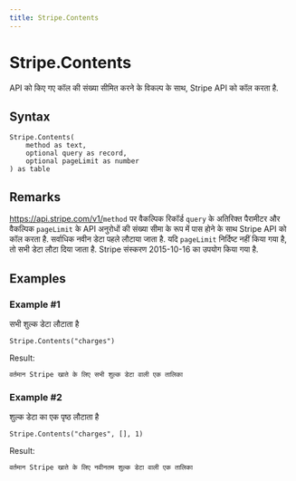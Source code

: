 ```yaml
---
title: Stripe.Contents
---
```


# Stripe.Contents


API को किए गए कॉल की संख्या सीमित करने के विकल्प के साथ, Stripe API को कॉल करता है.


## Syntax

```powerquery
Stripe.Contents(
    method as text,
    optional query as record,
    optional pageLimit as number
) as table
```


## Remarks

https://api.stripe.com/v1/<code>method</code> पर वैकल्पिक रिकॉर्ड <code>query</code> के अतिरिक्त पैरामीटर और वैकल्पिक <code>pageLimit</code> के API अनुरोधों की संख्या सीमा के रूप में पास होने के साथ Stripe API को कॉल करता है. सर्वाधिक नवीन डेटा पहले लौटाया जाता है. यदि <code>pageLimit</code> निर्दिष्ट नहीं किया गया है, तो सभी डेटा लौटा दिया जाता है. Stripe संस्करण 2015-10-16 का उपयोग किया गया है.


## Examples

### Example #1 
सभी शुल्क डेटा लौटाता है
```powerquery
Stripe.Contents("charges")
```

Result: 
```powerquery
वर्तमान Stripe खाते के लिए सभी शुल्क डेटा वाली एक तालिका
```


### Example #2 
शुल्क डेटा का एक पृष्ठ लौटाता है
```powerquery
Stripe.Contents("charges", [], 1)
```

Result: 
```powerquery
वर्तमान Stripe खाते के लिए नवीनतम शुल्क डेटा वाली एक तालिका
```



